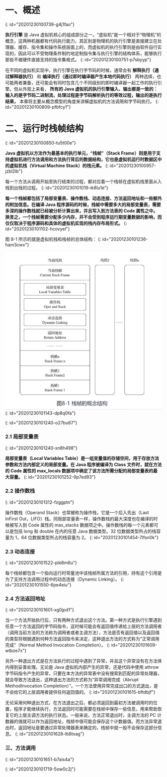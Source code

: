 # 一、概述
{: id="20201230100739-g4j1fao"}

**执行引擎** 是 Java 虚拟机核心的组成部分之一。“虚拟机”是一个相对于“物理机”的概念，这两种机器都有代码执行能力，其区别是物理机的执行引擎是直接建立在处理器、缓存、指令集和操作系统层面上的，而虚拟机的执行引擎则是由软件自行实现的，因此可以不受物理条件制约地定制指令集与执行引擎的结构体系，能够执行那些不被硬件直接支持的指令集格式。
{: id="20201230100751-p7sbyyp"}

在不同的虚拟机实现中，执行引擎在执行字节码的时候，通常会有 **解释执行（通过解释器执行）** 和 **编译执行（通过即时编译器产生本地代码执行）** 两种选择，也可能两者兼备，还可能会有同时包含几个不同级别的即时编译器一起工作的执行引擎。但从外观上来看， **所有的 Java 虚拟机的执行引擎输入、输出都是一致的：输入的是字节码二进制流，处理过程是字节码解析执行的等效过程，输出的是执行结果，** 本章将主要从概念模型的角度来讲解虚拟机的方法调用和字节码执行。
{: id="20201230100809-pfbfcy1"}

# 二、运行时栈帧结构
{: id="20201230100850-tu5t00e"}

**Java 虚拟机以方法作为最基本的执行单元，“栈帧”（Stack Frame）则是用于支持虚拟机进行方法调用和方法执行背后的数据结构，它也是虚拟机运行时数据区中的虚拟机栈（Virtual Machine Stack）的栈元素。**
{: id="20201230100957-jzbl2lb"}

每一个方法从调用开始至执行结束的过程，都对应着一个栈帧在虚拟机栈里面从入栈到出栈的过程。
{: id="20201230101019-ik8lu1e"}

**每一个栈帧都包括了局部变量表、操作数栈、动态连接、方法返回地址和一些额外的附加信息。在编译 Java 程序源码的时候，栈帧中需要多大的局部变量表，需要多深的操作数栈就已经被分析计算出来，并且写入到方法表的 Code 属性之中。换言之，一个栈帧需要分配多少内存，并不会受到程序运行期变量数据的影响，而仅仅取决于程序源码和具体的虚拟机实现的栈内存布局形式。**
{: id="20201230101102-hcovyel"}

图 8-1 所示的就是虚拟机栈和栈帧的总体结构：
{: id="20201230101236-ham3cwx"}

![81.png](assets/20201230101213-ckds1tr-8-1.png)
{: id="20201230101143-dp8q0fa"}

{: id="20201230101240-o27bu67"}

### 2.1 局部变量表
{: id="20201230101240-xn8h498"}

**局部变量表（Local Variables Table）是一组变量值的存储空间，用于存放方法参数和方法内部定义的局部变量。在 Java 程序被编译为 Class 文件时，就在方法的 Code 属性的 max_locals 数据项中确定了该方法所需分配的局部变量表的最大容量。**
{: id="20201230101252-9p7ed93"}

### 2.2 操作数栈
{: id="20201230101312-fzggptn"}

操作数栈（Operand Stack）也常被称为操作栈，它是一个后入先出（Last InFirst Out，LIFO）栈。同局部变量表一样，操作数栈的最大深度也在编译的时候被写入到 Code 属性的 max_stacks 数据项之中。操作数栈的每一个元素都可以是包括 long 和 double 在内的任意 Java 数据类型。32 位数据类型所占的栈容量为 1，64 位数据类型所占的栈容量为 2。
{: id="20201230101454-7lfsn0k"}

### 2.3 动态连接
{: id="20201230101522-ple8m6u"}

每个栈帧都包含一个指向运行时常量池中该栈帧所属方法的引用，持有这个引用是为了支持方法调用过程中的动态连接（Dynamic Linking）。
{: id="20201230101550-6pe4eiu"}

### 2.4 方法返回地址
{: id="20201230101601-xg0jpd1"}

当一个方法开始执行后，只有两种方式退出这个方法。第一种方式是执行引擎遇到任意一个方法返回的字节码指令，这时候可能会有返回值传递给上层的方法调用者（调用当前方法的方法称为调用者或者主调方法），方法是否有返回值以及返回值的类型将根据遇到何种方法返回指令来决定，这种退出方法的方式称为“正常调用完成”（Normal Method Invocation Completion）。
{: id="20201230101609-wtbze7x"}

另外一种退出方式是在方法执行的过程中遇到了异常，并且这个异常没有在方法体内得到妥善处理。无论是 Java 虚拟机内部产生的异常，还是代码中使用 athrow 字节码指令产生的异常，只要在本方法的异常表中没有搜索到匹配的异常处理器，就会导致方法退出，这种退出方法的方式称为“异常调用完成（Abrupt MethodInvocation Completion）”。一个方法使用异常完成出口的方式退出，是不会给它的上层调用者提供任何返回值的。
{: id="20201230101615-bftdbjf"}

无论采用何种退出方式，在方法退出之后，都必须返回到最初方法被调用时的位置，程序才能继续执行，方法返回时可能需要在栈帧中保存一些信息，用来帮助恢复它的上层主调方法的执行状态。一般来说，方法正常退出时，主调方法的 PC 计数器的值就可以作为返回地址，栈帧中很可能会保存这个计数器值。而方法异常退出时，返回地址是要通过异常处理器表来确定的，栈帧中就一般不会保存这部分信息。
{: id="20201230101628-lb8txag"}

### 三、方法调用
{: id="20201230101651-b7ais4a"}

{: id="20201230101719-5ow0c2j"}
